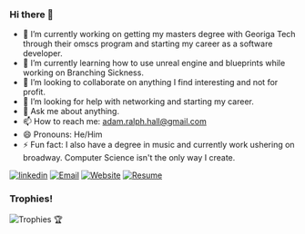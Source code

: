 ### Hi there 👋



- 🔭 I’m currently working on getting my masters degree with Georiga Tech through their omscs program and starting my career as a software developer.
- 🌱 I’m currently learning how to use unreal engine and blueprints while working on Branching Sickness.
- 👯 I’m looking to collaborate on anything I find interesting and not for profit.
- 🤔 I’m looking for help with networking and starting my career.
- 💬 Ask me about anything.
- 📫 How to reach me: adam.ralph.hall@gmail.com
- 😄 Pronouns: He/Him
- ⚡ Fun fact: I also have a degree in music and currently work ushering on broadway. Computer Science isn't the only way I create.

[![linkedin](https://img.shields.io/badge/Linkedin-0e76a8?style=for-the-badge&logo=Linkedin&logoColor=white)](https://www.linkedin.com/in/adam-hall-a76ba01bb/)
[![Email](https://img.shields.io/badge/Gmail-D14836?style=for-the-badge&logo=gmail&logoColor=white)](mailto:adam.ralph.hall@gmail.com)
[![Website](https://img.shields.io/badge/website-000000?style=for-the-badge&logoColor=white)](https://www.adamralphhall.com)
[![Resume](https://img.shields.io/badge/Resume-FFFFFF?style=for-the-badge&logoColor=black)](https://docs.google.com/document/d/1ti7tCO7hay7VOyW2vmpmKVkHveCtL7GGUw2yrIS-DFk/)
### Trophies!
![Trophies 🏆](https://github-profile-trophy.vercel.app/?username=losecontrol4)


